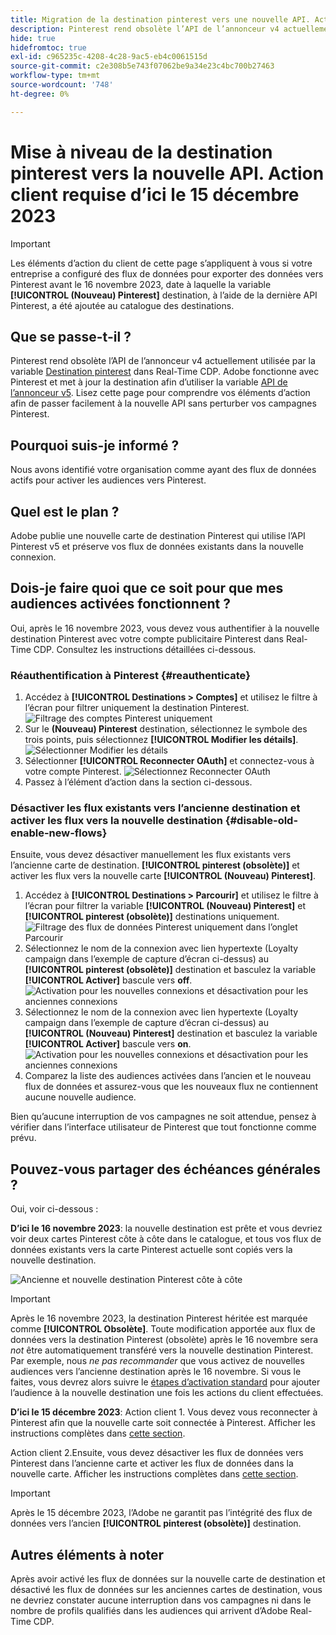 ```yaml
---
title: Migration de la destination pinterest vers une nouvelle API. Action du client requise.
description: Pinterest rend obsolète l’API de l’annonceur v4 actuellement utilisée par la destination Pinterest dans Real-Time CDP. Comprenez vos éléments d’action afin de passer facilement à la nouvelle API sans perturber vos campagnes Pinterest.
hide: true
hidefromtoc: true
exl-id: c965235c-4208-4c28-9ac5-eb4c0061515d
source-git-commit: c2e308b5e743f07062be9a34e23c4bc700b27463
workflow-type: tm+mt
source-wordcount: '748'
ht-degree: 0%

---
```


# Mise à niveau de la destination pinterest vers la nouvelle API. Action client requise d’ici le 15 décembre 2023

>[!IMPORTANT]
>
>Les éléments d’action du client de cette page s’appliquent à vous si votre entreprise a configuré des flux de données pour exporter des données vers Pinterest avant le 16 novembre 2023, date à laquelle la variable **[!UICONTROL (Nouveau) Pinterest]** destination, à l’aide de la dernière API Pinterest, a été ajoutée au catalogue des destinations.

## Que se passe-t-il ?

Pinterest rend obsolète l’API de l’annonceur v4 actuellement utilisée par la variable [Destination pinterest](/help/destinations/catalog/advertising/pinterest.md) dans Real-Time CDP. Adobe fonctionne avec Pinterest et met à jour la destination afin d’utiliser la variable [API de l’annonceur v5](https://developers.pinterest.com/docs/getting-started/migration/). Lisez cette page pour comprendre vos éléments d’action afin de passer facilement à la nouvelle API sans perturber vos campagnes Pinterest.

## Pourquoi suis-je informé ?

Nous avons identifié votre organisation comme ayant des flux de données actifs pour activer les audiences vers Pinterest.

## Quel est le plan ?

Adobe publie une nouvelle carte de destination Pinterest qui utilise l’API Pinterest v5 et préserve vos flux de données existants dans la nouvelle connexion.

## Dois-je faire quoi que ce soit pour que mes audiences activées fonctionnent ?

Oui, après le 16 novembre 2023, vous devez vous authentifier à la nouvelle destination Pinterest avec votre compte publicitaire Pinterest dans Real-Time CDP. Consultez les instructions détaillées ci-dessous.

### Réauthentification à Pinterest {#reauthenticate}

1. Accédez à **[!UICONTROL Destinations > Comptes]** et utilisez le filtre à l’écran pour filtrer uniquement la destination Pinterest.
   ![Filtrage des comptes Pinterest uniquement](/help/destinations/assets/catalog/advertising/pinterest-migration/filter-pinterest-acconts-only.png)
2. Sur le **(Nouveau) Pinterest** destination, sélectionnez le symbole des trois points, puis sélectionnez **[!UICONTROL Modifier les détails]**.
   ![Sélectionner Modifier les détails](/help/destinations/assets/catalog/advertising/pinterest-migration/edit-details-pinterest.png)
3. Sélectionner **[!UICONTROL Reconnecter OAuth]** et connectez-vous à votre compte Pinterest.
   ![Sélectionnez Reconnecter OAuth](/help/destinations/assets/catalog/advertising/pinterest-migration/reconnect-oauth-pinterest.png)
4. Passez à l’élément d’action dans la section ci-dessous.

### Désactiver les flux existants vers l’ancienne destination et activer les flux vers la nouvelle destination {#disable-old-enable-new-flows}

Ensuite, vous devez désactiver manuellement les flux existants vers l’ancienne carte de destination. **[!UICONTROL pinterest (obsolète)]** et activer les flux vers la nouvelle carte **[!UICONTROL (Nouveau) Pinterest]**.

1. Accédez à **[!UICONTROL Destinations > Parcourir]** et utilisez le filtre à l’écran pour filtrer la variable **[!UICONTROL (Nouveau) Pinterest]** et **[!UICONTROL pinterest (obsolète)]** destinations uniquement.
   ![Filtrage des flux de données Pinterest uniquement dans l’onglet Parcourir](/help/destinations/assets/catalog/advertising/pinterest-migration/filter-pinterest-browse.png)
2. Sélectionnez le nom de la connexion avec lien hypertexte (Loyalty campaign dans l’exemple de capture d’écran ci-dessus) au **[!UICONTROL pinterest (obsolète)]** destination et basculez la variable **[!UICONTROL Activer]** bascule vers **off**.
   ![Activation pour les nouvelles connexions et désactivation pour les anciennes connexions](/help/destinations/assets/catalog/advertising/pinterest-migration/enable-disable-toggle-old-destination.png)
3. Sélectionnez le nom de la connexion avec lien hypertexte (Loyalty campaign dans l’exemple de capture d’écran ci-dessus) au **[!UICONTROL (Nouveau) Pinterest]** destination et basculez la variable **[!UICONTROL Activer]** bascule vers **on**.
   ![Activation pour les nouvelles connexions et désactivation pour les anciennes connexions](/help/destinations/assets/catalog/advertising/pinterest-migration/enable-disable-toggle-new-destination.png)
4. Comparez la liste des audiences activées dans l’ancien et le nouveau flux de données et assurez-vous que les nouveaux flux ne contiennent aucune nouvelle audience.

Bien qu’aucune interruption de vos campagnes ne soit attendue, pensez à vérifier dans l’interface utilisateur de Pinterest que tout fonctionne comme prévu.

## Pouvez-vous partager des échéances générales ?

Oui, voir ci-dessous :

**D’ici le 16 novembre 2023**: la nouvelle destination est prête et vous devriez voir deux cartes Pinterest côte à côte dans le catalogue, et tous vos flux de données existants vers la carte Pinterest actuelle sont copiés vers la nouvelle destination.

![Ancienne et nouvelle destination Pinterest côte à côte](/help/destinations/assets/catalog/advertising/pinterest-migration/pinterest-two-cards-side-by-side.png)

>[!IMPORTANT]
>
>Après le 16 novembre 2023, la destination Pinterest héritée est marquée comme **[!UICONTROL Obsolète]**. <span class="preview">Toute modification apportée aux flux de données vers la destination Pinterest (obsolète) après le 16 novembre sera *not* être automatiquement transféré vers la nouvelle destination Pinterest. </span>
>Par exemple, nous *ne pas recommander* que vous activez de nouvelles audiences vers l’ancienne destination après le 16 novembre. Si vous le faites, vous devrez alors suivre le [étapes d’activation standard](/help/destinations/ui/activate-segment-streaming-destinations.md) pour ajouter l’audience à la nouvelle destination une fois les actions du client effectuées.

**D’ici le 15 décembre 2023**: <span class="preview">Action client 1</span>. Vous devez vous reconnecter à Pinterest afin que la nouvelle carte soit connectée à Pinterest. Afficher les instructions complètes dans [cette section](#reauthenticate).

<span class="preview">Action client 2</span>.Ensuite, vous devez désactiver les flux de données vers Pinterest dans l’ancienne carte et activer les flux de données dans la nouvelle carte. Afficher les instructions complètes dans [cette section](#disable-old-enable-new-flows).

>[!IMPORTANT]
>
>Après le 15 décembre 2023, l’Adobe ne garantit pas l’intégrité des flux de données vers l’ancien **[!UICONTROL pinterest (obsolète)]** destination.

## Autres éléments à noter

Après avoir activé les flux de données sur la nouvelle carte de destination et désactivé les flux de données sur les anciennes cartes de destination, vous ne devriez constater aucune interruption dans vos campagnes ni dans le nombre de profils qualifiés dans les audiences qui arrivent d’Adobe Real-Time CDP.
